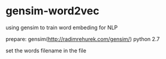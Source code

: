 # gensim-word2vec
using gensim to train word embeding for NLP

prepare:
gensim(http://radimrehurek.com/gensim/)
python 2.7

set the words filename in the file 
